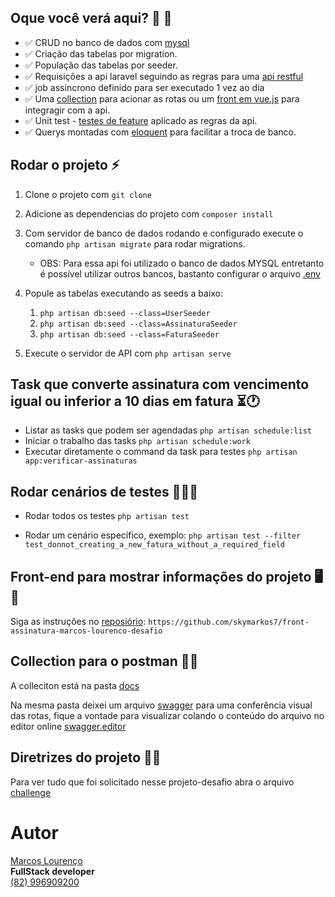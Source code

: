 ## Oque você verá aqui? 🎥 👀
- ✅ CRUD no banco de dados com [mysql](https://www.mysql.com/)
- ✅ Criação das tabelas por migration.
- ✅ População das tabelas por seeder.
- ✅ Requisições a api laravel seguindo as regras para uma [api restful](https://www.dio.me/articles/entendendo-as-diferencas-entre-apis-rest-e-restful)
- ✅ job assincrono definido para ser executado 1 vez ao dia
- ✅ Uma [collection](docs/desafio-api-de-assinaturas-jobs-assincrôno.postman_collection.json) para acionar as rotas ou um [front em vue.js](https://github.com/skymarkos7/TO_RECRUITMENT-front_gerir_assinaturas-) para integragir com a api.
- ✅ Unit test - [testes de feature](tests/Feature/AssinaturaTest.php) aplicado as regras da api.
- ✅ Querys montadas com [eloquent](https://laravel.com/docs/11.x/eloquent) para facilitar a troca de banco.



## Rodar o projeto ⚡
1. Clone o projeto com `git clone`  
2. Adicione as dependencias do projeto com `composer install`
3. Com servidor de banco de dados rodando e configurado execute o comando  `php artisan migrate`  para rodar migrations.
    - OBS: Para essa api foi utilizado o banco de dados MYSQL entretanto é possível utilizar outros bancos, bastanto configurar o arquivo [.env](.env)
4. Popule as tabelas executando as seeds a baixo:
    1. `php artisan db:seed --class=UserSeeder`
    2. `php artisan db:seed --class=AssinaturaSeeder`
    3. `php artisan db:seed --class=FaturaSeeder`
    
5. Execute o servidor de API com `php artisan serve`   

## Task que converte assinatura com vencimento igual ou inferior a 10 dias em fatura  ⏳🕐
- Listar as tasks que podem ser agendadas `php artisan schedule:list`
- Iniciar o trabalho das tasks `php artisan schedule:work`
- Executar diretamente o command da task para testes `php artisan app:verificar-assinaturas`

## Rodar cenários de testes 🧑‍🔬🧪
 - Rodar todos os testes `php artisan test`

 - Rodar um cenário específico, exemplo: `php artisan test --filter test_donnot_creating_a_new_fatura_without_a_required_field`

## Front-end para mostrar informações do projeto 🖥️ 🌅
Siga as instruções no [reposiório](https://github.com/skymarkos7/front-assinatura-marcos-lourenco-desafio): `https://github.com/skymarkos7/front-assinatura-marcos-lourenco-desafio`

## Collection para o postman 🧑‍🚀
A colleciton está na pasta [docs](docs/desafio-api-de-assinaturas-jobs-assincrôno.postman_collection.json)

Na mesma pasta deixei um arquivo [swagger](docs/swagger.yaml) para uma conferência visual das rotas, fique a vontade para visualizar colando o conteúdo do arquivo no editor online [swagger.editor](https://editor.swagger.io/)


## Diretrizes do projeto 👨‍⚖️
 Para ver tudo que foi solicitado nesse projeto-desafio abra o arquivo [challenge](resources/Docs/challenge.md)


# Autor 
[Marcos Lourenço](https://www.linkedin.com/in/skymarkos7/)  
**FullStack developer**  
[(82) 996909200](https://wa.me/82996909200)
